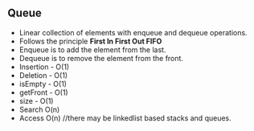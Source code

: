 ## Queue

- Linear collection of elements with enqueue and dequeue operations. 
- Follows the principle **First In First Out FIFO**
- Enqueue is to add the element from the last.
- Dequeue is to remove the element from the front.
- Insertion - O(1)
- Deletion - O(1)
- isEmpty - O(1)
- getFront - O(1)
- size - O(1)
- Search O(n)
- Access O(n) //there may be linkedlist based stacks and queues. 